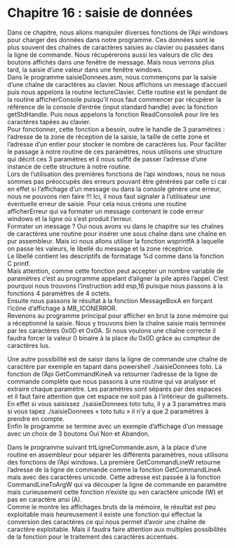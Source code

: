 # Chapitre 16 : saisie de données 

Dans ce chapitre, nous allons manipuler diverses fonctions de l’Api windows pour charger des données dans notre programme. Ces données sont le plus souvent des chaînes de caractères saisies au clavier ou passées dans la ligne de commande. Nous récupérerons aussi les valeurs de clic des boutons affichés dans une fenêtre de message. Mais nous verrons plus tard, la saisie d’une valeur dans une fenêtre windows. <br>
Dans le programme saisieDonnees.asm, nous commençons par la saisie d’une chaîne de caractères au clavier. Nous affichons un message d’accueil puis nous appelons la routine lectureClavier. Cette routine est le pendant de la routine afficherConsole puisqu’il nous faut commencer par récupérer la référence de la console d’entrée (input standard handle) avec la fonction getStdHandle. Puis nous appelons la fonction ReadConsoleA pour lire les caractères tapées au clavier. <br>
Pour fonctionner, cette fonction a besoin, outre le handle de 3 paramètres : l’adresse de la zone de réception de la saisie, la taille de cette zone et l’adresse d’un entier pour stocker le nombre de caractères lus. Pour faciliter le passage à notre routine de ces paramètres, nous utilisons une structure qui décrit ces 3 paramètres et il nous suffit de passer l’adresse d’une instance de cette structure à notre routine.<br>
Lors de l’utilisation des premières fonctions de l’api windows, nous ne nous sommes pas préoccupés des erreurs pouvant être générées par celle ci car en effet si l’affichage d’un message ou dans la console génère une erreur, nous ne pouvons rien faire !!! Ici, il nous faut signaler à l’utilisateur une éventuelle erreur de saisie. Pour cela nous créons une routine afficherErreur qui va formater un message contenant le code erreur windows et la ligne où s’est produit l’erreur. <br>
Formater un message ?  Oui nous avons vu dans le chapitre sur les chaînes de caractères une routine pour insérer une sous chaîne dans une chaîne en pur assembleur. Mais ici nous allons utiliser la fonction wsprintfA à laquelle on passe les valeurs, le libellé du message et la zone réceptrice. <br>
Le libellé contient les descriptifs de formatage %d comme dans la fonction C printf. <br>
Mais attention, comme cette fonction peut accepter un nombre variable de paramètres c’est au programme appelant d’aligner la pile après l’appel. C’est pourquoi nous trouvons l’instruction add esp,16 puisque nous passons à la fonctions 4 paramètres de 4 octets. <br>
Ensuite nous passons le résultat à la fonction MessageBoxA en forçant l’icône d’affichage à MB_ICONERROR. <br>
Revenons au programme principal pour afficher en brut la zone mémoire qui a réceptionné la saisie. 
Nous y trouvons bien la chaîne saisie mais terminée par les caractères 0x0D et Ox0A. Si nous voulons une chaîne correcte il faudra forcer la valeur 0 binaire à la place du 0x0D  grâce au compteur de caractères lus. <br>

Une autre possibilité est de saisir dans la ligne de commande une chaîne de caractère par exemple en tapant dans powershell ./saisieDonnees toto. La fonction de l’Api GetCommandKineA va retourner l’adresse de la ligne de commande complète que nous passons à une routine qui va analyser et extraire chaque paramètre. Les paramètres sont séparés par des espaces et il faut faire attention que cet espace ne soit pas à l’intérieur de guillemets. En effet si vous saisissez ./saisieDonnees toto tutu, il y a 3 paramètres mais si vous tapez ./saisieDonnees « toto tutu » il n’y a que 2 paramètres à prendre en compte.<br>
Enfin le programme se termine avec un exemple d’affichage d’un message avec un choix de 3 boutons Oui Non et Abandon. <br>

Dans le programme suivant trtLigneCommande.asm, à la place d’une routine en assembleur pour séparer les différents paramètres, nous utilisons des fonctions de l’Api windows.
La première GetCommandLineW retourne l’adresse de la ligne de commande comme la fonction GetCommandLineA mais avec des caractères unicode. Cette adresse est passée à la fonction CommandLineToArgW qui va découper la ligne de commande en paramètre mais curieusement cette fonction n’existe qu »en caractère unicode (W) et pas en caractère ansi (A).  <br>
Comme le montre les affichages bruts de la mémoire, le résultat est peu exploitable mais heureusement il existe une fonction qui effectue la conversion des caractères ce qui nous permet d’avoir une chaîne de caractère exploitable. Mais il faudra faire attention aux multiples possibilités de la fonction pour le traitement des caractères accentués. <br> 
